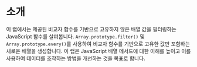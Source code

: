 # 소개

이 랩에서는 제공된 비교자 함수를 기반으로 고유하지 않은 배열 값을 필터링하는 JavaScript 함수를 살펴봅니다. `Array.prototype.filter()` 및 `Array.prototype.every()`를 사용하여 비교자 함수를 기반으로 고유한 값만 포함하는 새로운 배열을 생성합니다. 이 랩은 JavaScript 배열 메서드에 대한 이해를 높이고 이를 사용하여 데이터를 조작하는 방법을 개선하는 것을 목표로 합니다.
